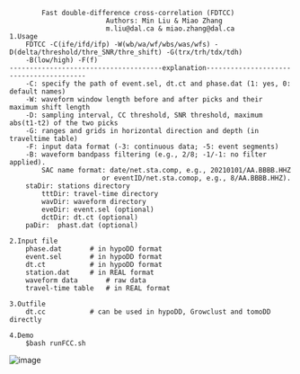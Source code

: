 			Fast double-difference cross-correlation (FDTCC)
							Authors: Min Liu & Miao Zhang
							m.liu@dal.ca & miao.zhang@dal.ca
	1.Usage
		FDTCC -C(ife/ifd/ifp) -W(wb/wa/wf/wbs/was/wfs) -D(delta/threshold/thre_SNR/thre_shift) -G(trx/trh/tdx/tdh) 
		-B(low/high) -F(f)
   	--------------------------------------explanation----------------------------------------
		-C: specify the path of event.sel, dt.ct and phase.dat (1: yes, 0: default names)
		-W: waveform window length before and after picks and their maximum shift length
		-D: sampling interval, CC threshold, SNR threshold, maximum abs(t1-t2) of the two picks
		-G: ranges and grids in horizontal direction and depth (in traveltime table)
		-F: input data format (-3: continuous data; -5: event segments)
		-B: waveform bandpass filtering (e.g., 2/8; -1/-1: no filter applied).
      	   	SAC name format: date/net.sta.comp, e.g., 20210101/AA.BBBB.HHZ
                           or eventID/net.sta.comop, e.g., 8/AA.BBBB.HHZ).
		staDir: stations directory
       		tttDir: travel-time directory
       		wavDir: waveform directory
       		eveDir: event.sel (optional)
       		dctDir: dt.ct (optional)       
		paDir:	phast.dat (optional)

	2.Input file
		phase.dat		# in hypoDD format
		event.sel 		# in hypoDD format
		dt.ct     		# in hypoDD format
		station.dat		# in REAL format
		waveform data		# raw data
		travel-time table	# in REAL format

	3.Outfile
		dt.cc			# can be used in hypoDD, Growclust and tomoDD directly

	4.Demo
		$bash runFCC.sh
![image](https://github.com/MinLiu19/FDTCC/blob/main/Workflow.jpg)
